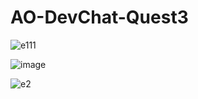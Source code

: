 # AO-DevChat-Quest3

![e111](https://github.com/aksamlan/AO-DevChat-Quest3/assets/154274674/7d35c539-6015-423b-bb70-94777337f18c)

![image](https://github.com/aksamlan/AO-DevChat-Quest3/assets/154274674/cdc5403f-3851-486d-afdd-cd91a1a5a7ec)

![e2](https://github.com/aksamlan/AO-DevChat-Quest3/assets/154274674/6f98cb18-532e-4ed1-9ad9-98401ed680e5)

